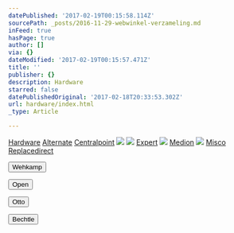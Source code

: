 ```yaml
---
datePublished: '2017-02-19T00:15:58.114Z'
sourcePath: _posts/2016-11-29-webwinkel-verzameling.md
inFeed: true
hasPage: true
author: []
via: {}
dateModified: '2017-02-19T00:15:57.471Z'
title: ''
publisher: {}
description: Hardware
starred: false
datePublishedOriginal: '2017-02-18T20:33:53.302Z'
url: hardware/index.html
_type: Article

---
```

[Hardware][0]
[Alternate][1]
[Centralpoint][2]
![](https://the-grid-user-content.s3-us-west-2.amazonaws.com/b6d820cf-a548-4b4f-ad45-c2d63a8846d0.jpg)
![](https://the-grid-user-content.s3-us-west-2.amazonaws.com/0c3e26bc-337c-40ad-a2cf-6a11ada91ded.jpg)
[Expert][3]
![](https://the-grid-user-content.s3-us-west-2.amazonaws.com/59c0b98e-4101-4e10-b1e3-93cc20fa8cdd.jpg)
[Medion][4]
![](https://the-grid-user-content.s3-us-west-2.amazonaws.com/e968fe40-a373-4f82-82cf-d3939bb4c00d.jpg)
[Misco][5]
[Replacedirect][6]

<button data-role="cta" style="">Wehkamp</button>

<button data-role="cta" style="">Open</button>

<button data-role="cta" style="">Otto</button>

<button data-role="cta" style="">Bechtle</button>



[0]: https://thegrid.ai/nederlandse-webwinkels/software "Software"
[1]: http://www.alternate.nl/tt/?tt=904_22575_133761_Alternate&r=
[2]: http://www.centralpoint.nl/tracker/index.php?tt=534_680575_88325_&r=
[3]: http://tc.tradetracker.net/?c=5515&m=187261&a=133761&r=&u=
[4]: http://tc.tradetracker.net/?c=3452&m=893025&a=133761&r=&u=
[5]: http://tc.tradetracker.net/?c=5917&m=1001612&a=88590&r=&u=
[6]: http://www.replacedirect.nl/page/startExternal/?tt=4825_935388_133761_&r=